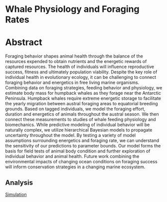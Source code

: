# Whale Physiology and Foraging Rates

# Abstract
Foraging behavior shapes animal health through the balance of the resources expended to obtain nutrients and the energetic rewards of captured resources. The health of individuals will influence reproductive success, fitness and ultimately population viability. Despite the key role of individual health in evolutionary ecology, it can be challenging to connect foraging behavior and energetics in free living marine organisms. Combining data on foraging strategies, feeding behavior and physiology, we estimate body mass for humpback whales as they forage near the Antarctic Peninsula. Humpback whales require extreme energetic storage to facilitate the yearly migration between austral foraging areas to equatorial breeding grounds. Based on tagged individuals, we model the foraging effort, duration and energetics of animals throughout the austral season. We then connect these measurements to studies of whale feeding physiology and biomechanics. While predictive modeling of individual behavior will be naturally complex, we utilize hierarchical Bayesian models to propagate uncertainty throughout the model. By testing a variety of model assumptions surrounding energetics and foraging rate, we can understand the sensitivity of our predictions to parameter bounds. Our model forms the basis for field tests of animal body condition and further exploration of individual behavior and animal health. Future work combining the environmental impacts of changing ocean conditions on foraging success will inform conservation strategies in a changing marine ecosystem.

## Analysis

[Simulation](https://github.com/bw4sz/WhalePhys/blob/master/RunModel.html)
